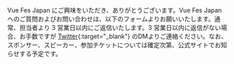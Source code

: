 Vue Fes Japan にご興味をいただき、ありがとうございます。Vue Fes Japan へのご質問およびお問い合わせは、以下のフォームよりお願いいたします。通常、担当者より 3 営業日以内にご返信いたします。3 営業日以内に返信がない場合、お手数ですが [Twitter](https://twitter.com/vuefes){:target="_blank"} のDMよりご連絡ください。なお、スポンサー、スピーカー、参加チケットについては確定次第、公式サイトでお知らせする予定です。
